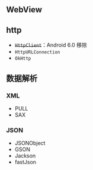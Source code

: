 ## WebView

## http

- ~~`HttpClient`~~：Android 6.0 移除
- `HttpURLConnection`
- `OkHttp`

## 数据解析

### XML
- PULL
- SAX

### JSON
- JSONObject
- GSON
- Jackson
- fastJson

